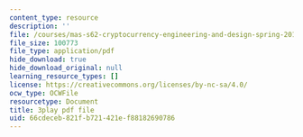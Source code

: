 ```yaml
---
content_type: resource
description: ''
file: /courses/mas-s62-cryptocurrency-engineering-and-design-spring-2018/66cdeceb821fb721421ef88182690786_BFwc2XA8rSk.pdf
file_size: 100773
file_type: application/pdf
hide_download: true
hide_download_original: null
learning_resource_types: []
license: https://creativecommons.org/licenses/by-nc-sa/4.0/
ocw_type: OCWFile
resourcetype: Document
title: 3play pdf file
uid: 66cdeceb-821f-b721-421e-f88182690786
---
```

